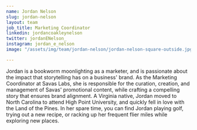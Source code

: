 ```yaml
---
name: Jordan Nelson
slug: jordan-nelson
layout: team
job_title: Marketing Coordinator
linkedin: jordancoakleynelson
twitter: jordanENelson_
instagram: jordan_e_nelson
image: "/assets/img/team/jordan-nelson/jordan-nelson-square-outside.jpg"

---
```


Jordan is a bookworm moonlighting as a marketer, and is passionate about the impact that storytelling has on a business' brand. As the Marketing Coordinator at Savas Labs, she is responsible for the curation, creation, and management of Savas' promotional content, while crafting a compelling story that ensures brand alignment. A Virginia native, Jordan moved to North Carolina to attend High Point University, and quickly fell in love with the Land of the Pines. In her spare time, you can find Jordan playing golf, trying out a new recipe, or racking up her frequent flier miles while exploring new places.
